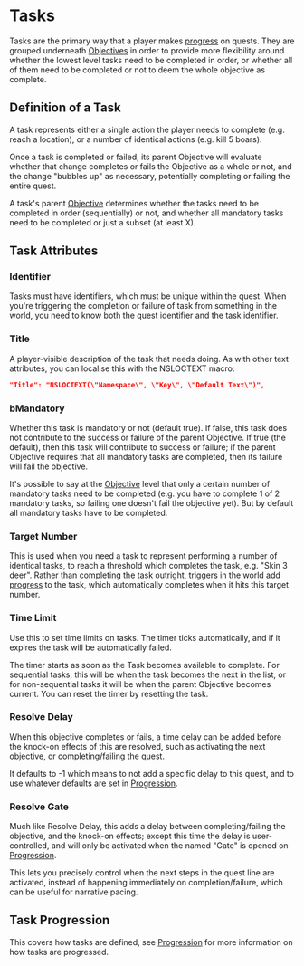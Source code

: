 # Tasks

Tasks are the primary way that a player makes [progress](Progression.md) on quests. They are grouped
underneath [Objectives](Objectives.md) in order to provide more flexibility
around whether the lowest level tasks need to be completed in order, or whether
all of them need to be completed or not to deem the whole objective as complete.

## Definition of a Task

A task represents either a single action the player needs to complete (e.g. 
reach a location), or a number of identical actions (e.g. kill 5 boars).

Once a task is completed or failed, its parent Objective will evaluate whether
that change completes or fails the Objective as a whole or not, and the change
"bubbles up" as necessary, potentially completing or failing the entire quest.

A task's parent [Objective](Objectives.md) determines whether the tasks need
to be completed in order (sequentially) or not, and whether all mandatory tasks need 
to be completed or just a subset (at least X).

## Task Attributes

### Identifier

Tasks must have identifiers, which must be unique within the quest. When you're
triggering the completion or failure of task from something in the world, 
you need to know both the quest identifier and the task identifier.

### Title

A player-visible description of the task that needs doing. As with other text
attributes, you can localise this with the NSLOCTEXT macro:

```json
"Title": "NSLOCTEXT(\"Namespace\", \"Key\", \"Default Text\")",
```

### bMandatory

Whether this task is mandatory or not (default true). If false, this task does 
not contribute to the success or failure of the parent Objective. If true 
(the default), then this task will contribute to success or failure; if the
parent Objective requires that all mandatory tasks are completed, then its failure
will fail the objective. 

It's possible to say at the [Objective](Objectives.md) level that only
a certain number of mandatory tasks need to be completed (e.g. you have to complete
1 of 2 mandatory tasks, so failing one doesn't fail the objective yet). But by
default all mandatory tasks have to be completed.

### Target Number

This is used when you need a task to represent performing a number of identical
tasks, to reach a threshold which completes the task, e.g. "Skin 3 deer".
Rather than completing the task outright, triggers in the world add [progress](Progression.md) to
the task, which automatically completes when it hits this target number.

### Time Limit

Use this to set time limits on tasks. The timer ticks automatically, and if it
expires the task will be automatically failed. 

The timer starts as soon as the Task becomes available to complete. For sequential
tasks, this will be when the task becomes the next in the list, or for non-sequential
tasks it will be when the parent Objective becomes current. You can reset the
timer by resetting the task.

### Resolve Delay

When this objective completes or fails, a time delay can be added before the knock-on effects
of this are resolved, such as activating the next objective, or completing/failing the quest.

It defaults to -1 which means to not add a specific delay to this quest, and to use whatever
defaults are set in [Progression](Progression.md).

### Resolve Gate

Much like Resolve Delay, this adds a delay between completing/failing the objective, and
the knock-on effects; except this time the delay is user-controlled, and will only be
activated when the named "Gate" is opened on [Progression](Progression.md).

This lets you precisely control when the next steps in the quest line are activated, instead
of happening immediately on completion/failure, which can be useful for narrative pacing.


## Task Progression

This covers how tasks are defined, see [Progression](Progression.md) for more 
information on how tasks are progressed.




